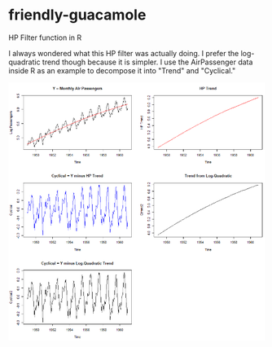 # friendly-guacamole
HP Filter function in R

I always wondered what this HP filter was actually doing. I prefer the log-quadratic trend though because it is simpler.
I use the AirPassenger data inside R as an example to decompose it into "Trend" and "Cyclical."

![Sample from R](https://github.com/frogger21/friendly-guacamole/blob/master/Routput.PNG)
